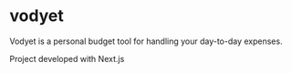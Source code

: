 # vodyet

Vodyet is a personal budget tool for handling your day-to-day expenses.

Project developed with Next.js
